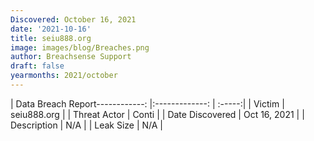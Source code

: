 ```yaml
---
Discovered: October 16, 2021
date: '2021-10-16'
title: seiu888.org
image: images/blog/Breaches.png
author: Breachsense Support
draft: false
yearmonths: 2021/october
---
```


| Data Breach Report------------:   |:-------------:    | :-----:|
| Victim    | seiu888.org      | 
| Threat Actor    | Conti      | 
| Date Discovered    | Oct 16, 2021      | 
| Description    | N/A      | 
| Leak Size    | N/A      | 


